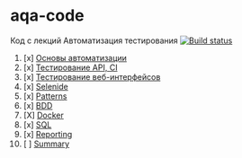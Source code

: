 # aqa-code
Код с лекций Автоматизация тестирования
[![Build status](https://ci.appveyor.com/api/projects/status/xe3ev5ka1kiaky85?svg=true)](https://ci.appveyor.com/project/Yliannasko/automation2-fork)

1. [x] [Основы автоматизации](basics/)
1. [x] [Тестирование API, CI](api-ci/)
1. [x] [Тестирование веб-интерфейсов](web/)
1. [x] [Selenide](selenide/)
1. [x] [Patterns](patterns/)
1. [x] [BDD](bdd/)
1. [X] [Docker](docker/)
1. [x] [SQL](sql/)
1. [x] [Reporting](reporting/)
1. [ ] [Summary](summary/)

